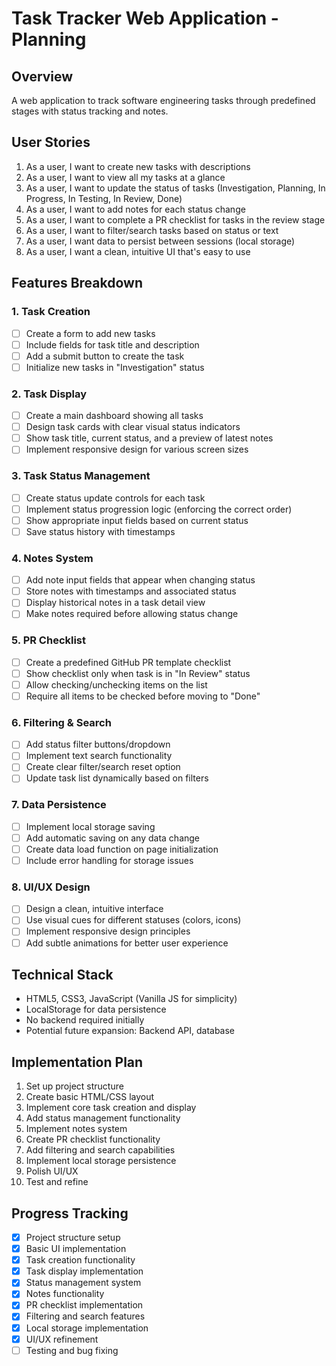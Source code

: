 # Task Tracker Web Application - Planning

## Overview

A web application to track software engineering tasks through predefined stages with status tracking and notes.

## User Stories

1. As a user, I want to create new tasks with descriptions
2. As a user, I want to view all my tasks at a glance
3. As a user, I want to update the status of tasks (Investigation, Planning, In Progress, In Testing, In Review, Done)
4. As a user, I want to add notes for each status change
5. As a user, I want to complete a PR checklist for tasks in the review stage
6. As a user, I want to filter/search tasks based on status or text
7. As a user, I want data to persist between sessions (local storage)
8. As a user, I want a clean, intuitive UI that's easy to use

## Features Breakdown

### 1. Task Creation

- [ ] Create a form to add new tasks
- [ ] Include fields for task title and description
- [ ] Add a submit button to create the task
- [ ] Initialize new tasks in "Investigation" status

### 2. Task Display

- [ ] Create a main dashboard showing all tasks
- [ ] Design task cards with clear visual status indicators
- [ ] Show task title, current status, and a preview of latest notes
- [ ] Implement responsive design for various screen sizes

### 3. Task Status Management

- [ ] Create status update controls for each task
- [ ] Implement status progression logic (enforcing the correct order)
- [ ] Show appropriate input fields based on current status
- [ ] Save status history with timestamps

### 4. Notes System

- [ ] Add note input fields that appear when changing status
- [ ] Store notes with timestamps and associated status
- [ ] Display historical notes in a task detail view
- [ ] Make notes required before allowing status change

### 5. PR Checklist

- [ ] Create a predefined GitHub PR template checklist
- [ ] Show checklist only when task is in "In Review" status
- [ ] Allow checking/unchecking items on the list
- [ ] Require all items to be checked before moving to "Done"

### 6. Filtering & Search

- [ ] Add status filter buttons/dropdown
- [ ] Implement text search functionality
- [ ] Create clear filter/search reset option
- [ ] Update task list dynamically based on filters

### 7. Data Persistence

- [ ] Implement local storage saving
- [ ] Add automatic saving on any data change
- [ ] Create data load function on page initialization
- [ ] Include error handling for storage issues

### 8. UI/UX Design

- [ ] Design a clean, intuitive interface
- [ ] Use visual cues for different statuses (colors, icons)
- [ ] Implement responsive design principles
- [ ] Add subtle animations for better user experience

## Technical Stack

- HTML5, CSS3, JavaScript (Vanilla JS for simplicity)
- LocalStorage for data persistence
- No backend required initially
- Potential future expansion: Backend API, database

## Implementation Plan

1. Set up project structure
2. Create basic HTML/CSS layout
3. Implement core task creation and display
4. Add status management functionality
5. Implement notes system
6. Create PR checklist functionality
7. Add filtering and search capabilities
8. Implement local storage persistence
9. Polish UI/UX
10. Test and refine

## Progress Tracking

- [x] Project structure setup
- [x] Basic UI implementation
- [x] Task creation functionality
- [x] Task display implementation
- [x] Status management system
- [x] Notes functionality
- [x] PR checklist implementation
- [x] Filtering and search features
- [x] Local storage implementation
- [x] UI/UX refinement
- [ ] Testing and bug fixing

